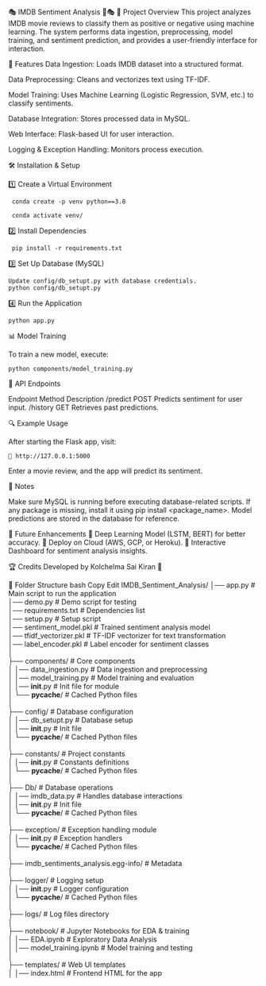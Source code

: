 🎭 IMDB Sentiment Analysis 🎥🎭
📌 Project Overview
This project analyzes IMDB movie reviews to classify them as positive or negative using machine learning. The system performs data ingestion, preprocessing, model training, and sentiment prediction, and provides a user-friendly interface for interaction.

🚀 Features
Data Ingestion: Loads IMDB dataset into a structured format.

Data Preprocessing: Cleans and vectorizes text using TF-IDF.

Model Training: Uses Machine Learning (Logistic Regression, SVM, etc.) to classify sentiments.

Database Integration: Stores processed data in MySQL.

Web Interface: Flask-based UI for user interaction.

Logging & Exception Handling: Monitors process execution.


🛠 Installation & Setup

1️⃣ Create a Virtual Environment

     conda create -p venv python==3.8

     conda activate venv/

2️⃣ Install Dependencies

     pip install -r requirements.txt

3️⃣ Set Up Database (MySQL)
  
    Update config/db_setupt.py with database credentials.
    python config/db_setupt.py

4️⃣ Run the Application

    python app.py

📊 Model Training

   To train a new model, execute:
       
    python components/model_training.py

📡 API Endpoints

  Endpoint	Method	Description
    /predict	POST	Predicts sentiment for user input.
    /history	GET	Retrieves past predictions.

🔍 Example Usage

  After starting the Flask app, visit:
    
    🔗 http://127.0.0.1:5000

Enter a movie review, and the app will predict its sentiment.

📝 Notes

Make sure MySQL is running before executing database-related scripts.
If any package is missing, install it using pip install <package_name>.
Model predictions are stored in the database for reference.

🎯 Future Enhancements
🔹 Deep Learning Model (LSTM, BERT) for better accuracy.
🔹 Deploy on Cloud (AWS, GCP, or Heroku).
🔹 Interactive Dashboard for sentiment analysis insights.

🏆 Credits
Developed by Kolchelma Sai Kiran 🎯



📂 Folder Structure
bash
Copy
Edit
IMDB_Sentiment_Analysis/
│── app.py                  # Main script to run the application  
│── demo.py                 # Demo script for testing  
│── requirements.txt        # Dependencies list  
│── setup.py                # Setup script  
│── sentiment_model.pkl     # Trained sentiment analysis model  
│── tfidf_vectorizer.pkl    # TF-IDF vectorizer for text transformation  
│── label_encoder.pkl       # Label encoder for sentiment classes  
│  
├── components/             # Core components  
│   │── data_ingestion.py   # Data ingestion and preprocessing  
│   │── model_training.py   # Model training and evaluation  
│   │── __init__.py         # Init file for module  
│   └── __pycache__/        # Cached Python files  
│  
├── config/                 # Database configuration  
│   │── db_setupt.py        # Database setup  
│   │── __init__.py         # Init file  
│   └── __pycache__/        # Cached Python files  
│  
├── constants/              # Project constants  
│   │── __init__.py         # Constants definitions  
│   └── __pycache__/        # Cached Python files  
│  
├── Db/                     # Database operations  
│   │── imdb_data.py        # Handles database interactions  
│   │── __init__.py         # Init file  
│   └── __pycache__/        # Cached Python files  
│  
├── exception/              # Exception handling module  
│   │── __init__.py         # Exception handlers  
│   └── __pycache__/        # Cached Python files  
│  
├── imdb_sentiments_analysis.egg-info/  # Metadata  
│  
├── logger/                 # Logging setup  
│   │── __init__.py         # Logger configuration  
│   └── __pycache__/        # Cached Python files  
│  
├── logs/                   # Log files directory  
│  
├── notebook/               # Jupyter Notebooks for EDA & training  
│   │── EDA.ipynb           # Exploratory Data Analysis  
│   │── model_training.ipynb # Model training and testing  
│  
├── templates/              # Web UI templates  
│   │── index.html          # Frontend HTML for the app  






